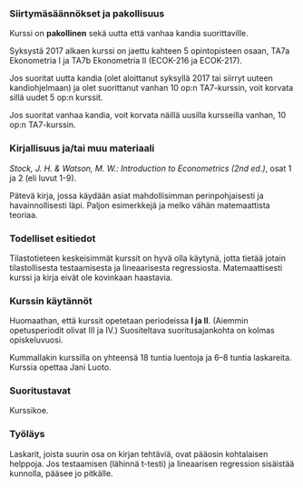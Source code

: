 ### Siirtymäsäännökset ja pakollisuus

Kurssi on **pakollinen** sekä uutta että vanhaa kandia suorittaville.

Syksystä 2017 alkaen kurssi on jaettu kahteen 5 opintopisteen osaan, TA7a Ekonometria I
ja TA7b Ekonometria II (ECOK-216 ja ECOK-217). 

Jos suoritat uutta kandia (olet aloittanut syksyllä 2017 tai siirryt uuteen kandiohjelmaan) ja olet suorittanut vanhan 10 op:n TA7-kurssin, voit korvata sillä uudet 5 op:n kurssit.

Jos suoritat vanhaa kandia, voit korvata näillä uusilla kursseilla vanhan, 10 op:n TA7-kurssin.

### Kirjallisuus ja/tai muu materiaali

_Stock, J. H. & Watson, M. W.: Introduction to Econometrics (2nd ed.)_, osat 1 ja 2 (eli luvut 1-9).

Pätevä kirja, jossa käydään asiat mahdollisimman perinpohjaisesti ja havainnollisesti läpi. Paljon esimerkkejä ja melko vähän matemaattista teoriaa.
 
### Todelliset esitiedot

Tilastotieteen keskeisimmät kurssit on hyvä olla käytynä, jotta tietää jotain tilastollisesta testaamisesta ja lineaarisesta regressiosta. Matemaattisesti kurssi ja kirja eivät ole kovinkaan 
haastavia.

### Kurssin käytännöt

Huomaathan, että kurssit opetetaan periodeissa **I ja II**. (Aiemmin opetusperiodit olivat III ja IV.) Suositeltava suoritusajankohta on kolmas opiskeluvuosi.

Kummallakin kurssilla on yhteensä 18 tuntia luentoja ja 6–8 tuntia laskareita. Kurssia opettaa Jani Luoto.

### Suoritustavat

Kurssikoe.

### Työläys

Laskarit, joista suurin osa on kirjan tehtäviä, ovat pääosin kohtalaisen helppoja. Jos testaamisen (lähinnä t-testi) ja lineaarisen regression sisäistää kunnolla, pääsee jo pitkälle.